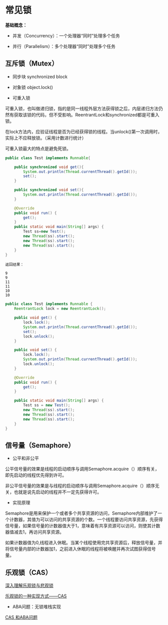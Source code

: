 # 常见锁

**基础概念：**

- 并发（Concurrency）：一个处理器“同时”处理多个任务

- 并行（Parallelism）：多个处理器“同时”处理多个任务

## 互斥锁（Mutex）

- 同步块 synchronized block

- 对象锁 object.lock()

- 可重入锁

可重入锁，也叫做递归锁，指的是同一线程外层方法获得锁之后，内层递归方法仍然有获取该锁的代码，但不受影响。ReentrantLock和synchronized都是可重入锁。

在lock方法内，应验证线程是否为已经获得锁的线程。当unlock()第一次调用时，实际上不应释放锁。（采用计数进行统计）

可重入锁最大的特点是避免死锁。

```Java
public class Test implements Runnable{

    public synchronized void get(){
        System.out.println(Thread.currentThread().getId());
        set();
    }

    public synchronized void set(){
        System.out.println(Thread.currentThread().getId());
    }

    @Override
    public void run() {
        get();
    }
    public static void main(String[] args) {
        Test ss=new Test();
        new Thread(ss).start();
        new Thread(ss).start();
        new Thread(ss).start();
    }
}
```

```
返回结果：

9
9
11
11
10
10
```

```Java
public class Test implements Runnable {
	ReentrantLock lock = new ReentrantLock();

	public void get() {
		lock.lock();
		System.out.println(Thread.currentThread().getId());
		set();
		lock.unlock();
	}

	public void set() {
		lock.lock();
		System.out.println(Thread.currentThread().getId());
		lock.unlock();
	}

	@Override
	public void run() {
		get();
	}

	public static void main(String[] args) {
		Test ss = new Test();
		new Thread(ss).start();
		new Thread(ss).start();
		new Thread(ss).start();
	}
}
```

## 信号量（Semaphore）

- 公平和非公平

公平信号量的效果是线程的启动顺序与调用Semaphore.acquire（）顺序有关，即先启动的线程优先得到许可。

非公平信号量的效果是与线程的启动顺序与调用Semaphore.acquire（）顺序无关，也就是说先启动的线程并不一定先获得许可。

- 实现原理

Semaphore是用来保护一个或者多个共享资源的访问，Semaphore内部维护了一个计数器，其值为可以访问的共享资源的个数。一个线程要访问共享资源，先获得信号量，如果信号量的计数器值大于1，意味着有共享资源可以访问，则使其计数器值减去1，再访问共享资源。

如果计数器值为0,线程进入休眠。当某个线程使用完共享资源后，释放信号量，并将信号量内部的计数器加1，之前进入休眠的线程将被唤醒并再次试图获得信号量。

## 乐观锁（CAS）

[深入理解乐观锁与悲观锁](http://www.hollischuang.com/archives/934)

[乐观锁的一种实现方式——CAS](http://www.hollischuang.com/archives/1537)

- ABA问题：无锁堆栈实现

[CAS 和ABA问题](https://blog.csdn.net/u012834750/article/details/69387975)